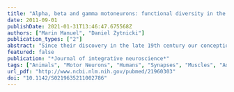 ```yaml
---
title: "Alpha, beta and gamma motoneurons: functional diversity in the motor system's final pathway"
date: 2011-09-01
publishDate: 2021-01-31T13:46:47.675568Z
authors: ["Marin Manuel", "Daniel Zytnicki"]
publication_types: ["2"]
abstract: "Since their discovery in the late 19th century our conception of motoneurons has steadily evolved. Motoneurons share the same general function: they drive the contraction of muscle fibers and are the final common pathway, i.e., the seat of convergence of all the central and peripheral pathways involved in motricity. However, motoneurons innervate different types of muscular targets. Ordinary muscle fibers are subdivided into three main subtypes according to their structural and mechanical properties. Intrafusal muscle fibers located within spindles can elicit either a dynamic, or a static, action on the spindle sensory endings. No less than seven categories of motoneurons have thereby been identified on the basis of their innervation pattern. This functional diversity has hinted at a similar diversity in the inputs each motoneuron receives, as well as in the electrical, or cellular, properties of the motoneurons that match the properties of their muscle targets. The notion of the diverse properties of motoneurons has been well established by the work of many prominent neuroscientists. But in today's scientific literature, it tends to fade and motoneurons are often thought of as a homogenous group, which develop from a given population of precursor cells, and which express a common set of molecules. We first present here the historical milestones that led to the recognition of the functional diversity of motoneurons. We then review how the intrinsic electrical properties of motoneurons are precisely tuned in each category of motoneurons in order to produce an output that is adapted to the contractile properties of their specific targets."
featured: false
publication: "*Journal of integrative neuroscience*"
tags: ["Animals", "Motor Neurons", "Humans", "Synapses", "Muscles", "Adaptation- Physiological", "#nosource"]
url_pdf: "http://www.ncbi.nlm.nih.gov/pubmed/21960303"
doi: "10.1142/S0219635211002786"
---
```


